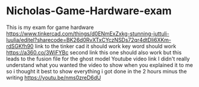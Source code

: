 # Nicholas-Game-Hardware-exam
This is my exam for game hardware
https://www.tinkercad.com/things/d0ENmExZxkg-stunning-juttuli-luulia/editel?sharecode=BK26d0RvXTxCYczNSDs72qr4dtDli6XKm-rdSGKfh90 link to the tinker cad it should work key word should work
https://a360.co/3WiFYBc second link  this one should also work but this leads to the fusion file for the ghost model
Youtube video link I didn't really understand what you wanted the video to show when you explained it to me so i thought it best to show everything i got done in the 2 hours minus the writing  https://youtu.be/nms0zreD6dU
